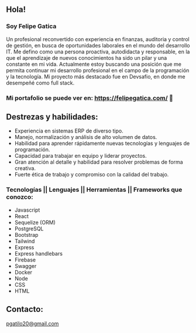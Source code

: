 ## Hola!

### Soy Felipe Gatica

Un profesional reconvertido con experiencia en finanzas, auditoria y control de gestión, en busca de oportunidades laborales en el mundo del desarrollo IT. Me defino como una persona proactiva, autodidacta y responsable, en la que el aprendizaje de nuevos conocimientos ha sido un pilar y una constante en mi vida. Actualmente estoy buscando una posición que me permita continuar mi desarrollo profesional en el campo de la programación y la tecnología. 
Mi proyecto más destacado fue en Devsafio, en donde me desempeñé como full stack. 

### Mi portafolio se puede ver en: https://felipegatica.com/ :robot:

## Destrezas y habilidades:

- Experiencia en sistemas ERP de diverso tipo.
- Manejo, normalización y análisis de alto volumen de datos.
- Habilidad para aprender rápidamente nuevas tecnologías y lenguajes de programación.
- Capacidad para trabajar en equipo y liderar proyectos.
- Gran atención al detalle y habilidad para resolver problemas de forma creativa.
- Fuerte ética de trabajo y compromiso con la calidad del trabajo.


### Tecnologías || Lenguajes || Herramientas || Frameworks que conozco:

- Javascript
- React
- Sequelize (ORM)
- PostgreSQL
- Bootstrap
- Tailwind
- Express
- Express handlebars
- Firebase
- Swagger
- Docker
- Node
- CSS
- HTML

## Contacto:

pgatilo20@gmail.com